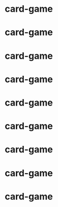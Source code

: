 # card-game
# card-game
# card-game
# card-game
# card-game
# card-game
# card-game
# card-game
# card-game
